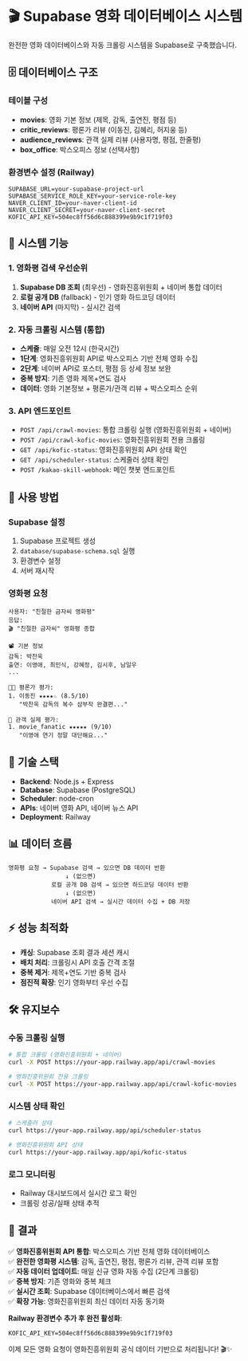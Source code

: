# 🎬 Supabase 영화 데이터베이스 시스템

완전한 영화 데이터베이스와 자동 크롤링 시스템을 Supabase로 구축했습니다.

## 🗄️ 데이터베이스 구조

### 테이블 구성
- **movies**: 영화 기본 정보 (제목, 감독, 출연진, 평점 등)
- **critic_reviews**: 평론가 리뷰 (이동진, 김혜리, 허지웅 등)
- **audience_reviews**: 관객 실제 리뷰 (사용자명, 평점, 한줄평)
- **box_office**: 박스오피스 정보 (선택사항)

### 환경변수 설정 (Railway)
```
SUPABASE_URL=your-supabase-project-url
SUPABASE_SERVICE_ROLE_KEY=your-service-role-key
NAVER_CLIENT_ID=your-naver-client-id
NAVER_CLIENT_SECRET=your-naver-client-secret
KOFIC_API_KEY=504ec8ff56d6c888399e9b9c1f719f03
```

## 🚀 시스템 기능

### 1. 영화평 검색 우선순위
1. **Supabase DB 조회** (최우선) - 영화진흥위원회 + 네이버 통합 데이터
2. **로컬 공개 DB** (fallback) - 인기 영화 하드코딩 데이터
3. **네이버 API** (마지막) - 실시간 검색

### 2. 자동 크롤링 시스템 (통합)
- **스케줄**: 매일 오전 12시 (한국시간)
- **1단계**: 영화진흥위원회 API로 박스오피스 기반 전체 영화 수집
- **2단계**: 네이버 API로 포스터, 평점 등 상세 정보 보완
- **중복 방지**: 기존 영화 제목+연도 검사
- **데이터**: 영화 기본정보 + 평론가/관객 리뷰 + 박스오피스 순위

### 3. API 엔드포인트
- `POST /api/crawl-movies`: 통합 크롤링 실행 (영화진흥위원회 + 네이버)
- `POST /api/crawl-kofic-movies`: 영화진흥위원회 전용 크롤링
- `GET /api/kofic-status`: 영화진흥위원회 API 상태 확인
- `GET /api/scheduler-status`: 스케줄러 상태 확인
- `POST /kakao-skill-webhook`: 메인 챗봇 엔드포인트

## 🎯 사용 방법

### Supabase 설정
1. Supabase 프로젝트 생성
2. `database/supabase-schema.sql` 실행
3. 환경변수 설정
4. 서버 재시작

### 영화평 요청
```
사용자: "친절한 금자씨 영화평"
응답: 
🎬 "친절한 금자씨" 영화평 종합

📽️ 기본 정보
감독: 박찬욱
출연: 이영애, 최민식, 강혜정, 김시후, 남일우
...

👨‍💼 평론가 평가:
1. 이동진 ★★★★☆ (8.5/10)
   "박찬욱 감독의 복수 삼부작 완결편..."

👥 관객 실제 평가:
1. movie_fanatic ★★★★★ (9/10)
   "이영애 연기 정말 대단해요..."
```

## 🔧 기술 스택

- **Backend**: Node.js + Express
- **Database**: Supabase (PostgreSQL)
- **Scheduler**: node-cron
- **APIs**: 네이버 영화 API, 네이버 뉴스 API
- **Deployment**: Railway

## 📊 데이터 흐름

```
영화평 요청 → Supabase 검색 → 있으면 DB 데이터 반환
                ↓ (없으면)
            로컬 공개 DB 검색 → 있으면 하드코딩 데이터 반환
                ↓ (없으면)
            네이버 API 검색 → 실시간 데이터 수집 + DB 저장
```

## ⚡ 성능 최적화

- **캐싱**: Supabase 조회 결과 세션 캐시
- **배치 처리**: 크롤링시 API 호출 간격 조절
- **중복 제거**: 제목+연도 기반 중복 검사
- **점진적 확장**: 인기 영화부터 우선 수집

## 🛠️ 유지보수

### 수동 크롤링 실행
```bash
# 통합 크롤링 (영화진흥위원회 + 네이버)
curl -X POST https://your-app.railway.app/api/crawl-movies

# 영화진흥위원회 전용 크롤링
curl -X POST https://your-app.railway.app/api/crawl-kofic-movies
```

### 시스템 상태 확인
```bash
# 스케줄러 상태
curl https://your-app.railway.app/api/scheduler-status

# 영화진흥위원회 API 상태
curl https://your-app.railway.app/api/kofic-status
```

### 로그 모니터링
- Railway 대시보드에서 실시간 로그 확인
- 크롤링 성공/실패 상태 추적

## 🎉 결과

✅ **영화진흥위원회 API 통합**: 박스오피스 기반 전체 영화 데이터베이스  
✅ **완전한 영화평 시스템**: 감독, 출연진, 평점, 평론가 리뷰, 관객 리뷰 포함  
✅ **자동 데이터 업데이트**: 매일 신규 영화 자동 수집 (2단계 크롤링)  
✅ **중복 방지**: 기존 영화와 중복 체크  
✅ **실시간 조회**: Supabase 데이터베이스에서 빠른 검색  
✅ **확장 가능**: 영화진흥위원회 최신 데이터 자동 동기화  

**Railway 환경변수 추가 후 완전 활성화**:
```
KOFIC_API_KEY=504ec8ff56d6c888399e9b9c1f719f03
```

이제 모든 영화 요청이 영화진흥위원회 공식 데이터 기반으로 처리됩니다! 🎬✨